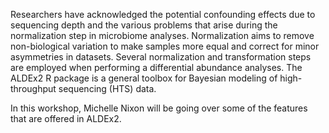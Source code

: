 Researchers have acknowledged the potential confounding effects due to sequencing depth and the various problems that arise during the normalization step in microbiome analyses. 
Normalization aims to remove non-biological variation to make samples more equal and correct for minor asymmetries in datasets. Several normalization and transformation steps are employed when performing a differential abundance analyses.
The ALDEx2 R package is a general toolbox for Bayesian modeling of high-throughput sequencing (HTS) data. 

In this workshop, Michelle Nixon will be going over some of the features that are offered in ALDEx2. 
